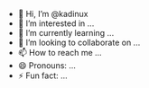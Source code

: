 - 👋 Hi, I’m @kadinux
- 👀 I’m interested in ...
- 🌱 I’m currently learning ...
- 💞️ I’m looking to collaborate on ...
- 📫 How to reach me ...
- 😄 Pronouns: ...
- ⚡ Fun fact: ...

<!---
kadinux/kadinux is a ✨ special ✨ repository because its `README.md` (this file) appears on your GitHub profile.
You can click the Preview link to take a look at your changes.
--->
